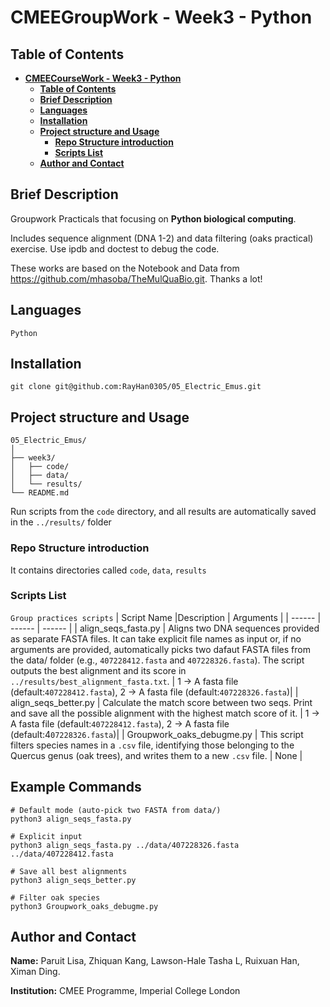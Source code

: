 # **CMEEGroupWork - Week3 - Python**

## Table of Contents

- [**CMEECourseWork - Week3 - Python**](#cmeecoursework---week3---Python)
  - [**Table of Contents**](#table-of-contents)
  - [**Brief Description**](#brief-description)
  - [**Languages**](#languages)
  - [**Installation**](#installation)
  - [**Project structure and Usage**](#project-structure-and-usage)
    - [**Repo Structure introduction**](#repo-structure-introduction)
    - [**Scripts List**](#scripts-list)
  - [**Author and Contact**](#author-and-contact)

## **Brief Description**

Groupwork Practicals that focusing on **Python biological computing**. 

Includes sequence alignment (DNA 1-2) and data filtering (oaks practical) exercise. Use ipdb and doctest to debug the code.

These works are based on the Notebook and Data from https://github.com/mhasoba/TheMulQuaBio.git. Thanks a lot!

## **Languages**
```
Python
```
## **Installation**
```
git clone git@github.com:RayHan0305/05_Electric_Emus.git
```

## **Project structure and Usage**
```plaintext
05_Electric_Emus/
│
├── week3/
│   ├── code/
│   ├── data/
│   └── results/
└── README.md
```
Run scripts from the `code` directory, and all results are automatically saved in the `../results/` folder

### **Repo Structure introduction**

It contains directories called `code`, `data`, `results`

### **Scripts List**

```Group practices scripts```
| Script Name |Description | Arguments |
| ------ | ------ | ------ |
| align_seqs_fasta.py    | Aligns two DNA sequences provided as separate FASTA files. It can take explicit file names as input or, if no arguments are provided, automatically picks two dafaut FASTA files from the data/ folder (e.g., `407228412.fasta` and `407228326.fasta`). The script outputs the best alignment and its score in `../results/best_alignment_fasta.txt`. | 1 -> A fasta file (default:`407228412.fasta`), 2 -> A fasta file (default:`407228326.fasta`)|
| align_seqs_better.py   | Calculate the match score between two seqs. Print and save all the possible alignment with the highest match score of it. | 1 -> A fasta file (default:`407228412.fasta`), 2 -> A fasta file (default:4`07228326.fasta`)|
| Groupwork_oaks_debugme.py    | This script filters species names in a `.csv` file, identifying those belonging to the Quercus genus (oak trees), and writes them to a new `.csv` file. | None |

## Example Commands
```
# Default mode (auto-pick two FASTA from data/)
python3 align_seqs_fasta.py

# Explicit input
python3 align_seqs_fasta.py ../data/407228326.fasta ../data/407228412.fasta

# Save all best alignments
python3 align_seqs_better.py

# Filter oak species
python3 Groupwork_oaks_debugme.py
```


## **Author and Contact**
**Name:** Paruit Lisa, Zhiquan Kang, Lawson-Hale Tasha L, Ruixuan Han, Ximan Ding.

**Institution:** CMEE Programme, Imperial College London